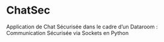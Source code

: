 # ChatSec
Application de Chat Sécurisée dans le cadre d’un Dataroom  : Communication Sécurisée via Sockets en Python
